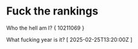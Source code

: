 # Fuck the rankings

Who the hell am I?
{ 10211069 }

What fucking year is it?
[ 2025-02-25T13:20:00Z ]
